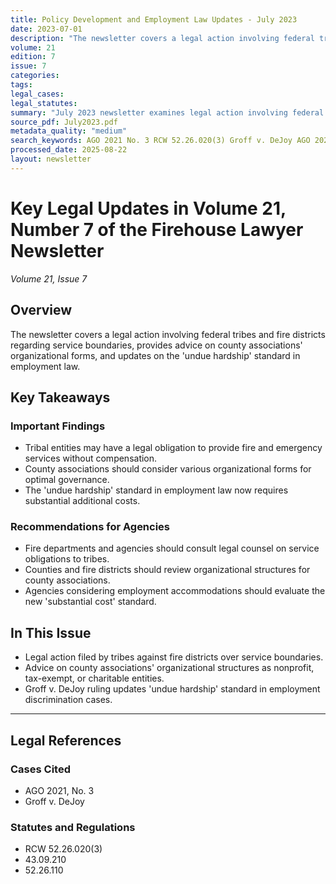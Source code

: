 ```yaml
---
title: Policy Development and Employment Law Updates - July 2023
date: 2023-07-01
description: "The newsletter covers a legal action involving federal tribes and fire districts regarding service boundaries, provides advice on county associations' organizational forms, and updates on the 'undue hardship' standard in employment law."
volume: 21
edition: 7
issue: 7
categories: 
tags: 
legal_cases: 
legal_statutes: 
summary: "July 2023 newsletter examines legal action involving federal tribes and fire districts over service boundaries under RCW 52.26.020(3), provides guidance on county associations organizational forms per AGO 2021 No. 3 under RCW 43.09.210 and 52.26.110, analyzes Supreme Court ruling in Groff v. DeJoy updating 'undue hardship' standard in employment accommodation cases requiring substantial additional costs, and offers comprehensive advice for fire departments on tribal service obligations and organizational structures."
source_pdf: July2023.pdf
metadata_quality: "medium"
search_keywords: AGO 2021 No. 3 RCW 52.26.020(3) Groff v. DeJoy AGO 2021 No. 3 43.09.210 52.26.110...
processed_date: 2025-08-22
layout: newsletter
---
```



# Key Legal Updates in Volume 21, Number 7 of the Firehouse Lawyer Newsletter

*Volume 21, Issue 7*

## Overview

The newsletter covers a legal action involving federal tribes and fire districts regarding service boundaries, provides advice on county associations' organizational forms, and updates on the 'undue hardship' standard in employment law.

## Key Takeaways

### Important Findings

- Tribal entities may have a legal obligation to provide fire and emergency services without compensation.
- County associations should consider various organizational forms for optimal governance.
- The 'undue hardship' standard in employment law now requires substantial additional costs.

### Recommendations for Agencies

- Fire departments and agencies should consult legal counsel on service obligations to tribes.
- Counties and fire districts should review organizational structures for county associations.
- Agencies considering employment accommodations should evaluate the new 'substantial cost' standard.

## In This Issue

- Legal action filed by tribes against fire districts over service boundaries.
- Advice on county associations' organizational structures as nonprofit, tax-exempt, or charitable entities.
- Groff v. DeJoy ruling updates 'undue hardship' standard in employment discrimination cases.

---

## Legal References

### Cases Cited

- AGO 2021, No. 3
- Groff v. DeJoy

### Statutes and Regulations

- RCW 52.26.020(3)
- 43.09.210
- 52.26.110

